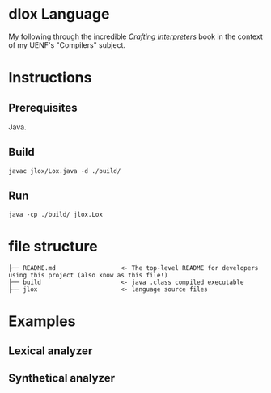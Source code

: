 # dlox Language
My following through the incredible [*Crafting Interpreters*](https://craftinginterpreters.com/contents.html) book in the context of my UENF's "Compilers" subject. 

# Instructions

## Prerequisites
Java.

## Build
``` 
javac jlox/Lox.java -d ./build/
```
## Run 
``` 
java -cp ./build/ jlox.Lox
```

# file structure
    ├── README.md                  <- The top-level README for developers using this project (also know as this file!)
    ├── build                      <- java .class compiled executable  
    ├── jlox                       <- language source files 
# Examples
## Lexical analyzer
## Synthetical analyzer